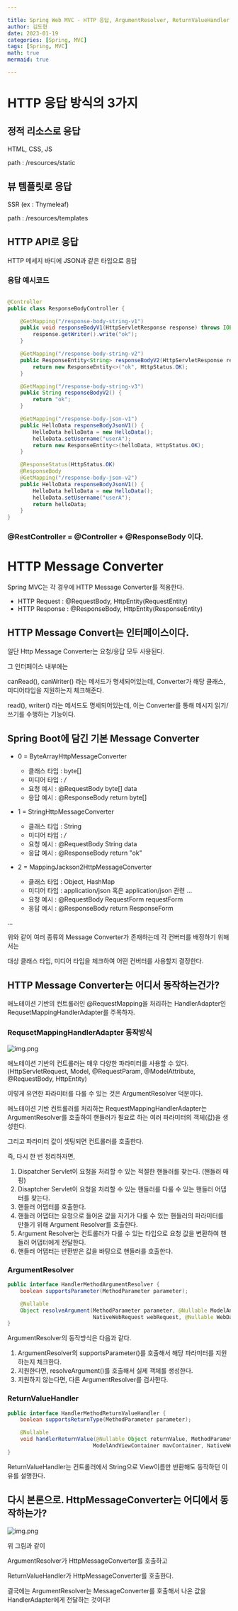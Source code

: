 ```yaml
---

title: Spring Web MVC - HTTP 응답, ArgumentResolver, ReturnValueHandler, Http Message Converter
author: 김도현
date: 2023-01-19
categories: [Spring, MVC]
tags: [Spring, MVC]
math: true
mermaid: true

---
```


# HTTP 응답 방식의 3가지

## 정적 리소스로 응답

HTML, CSS, JS

path : /resources/static

## 뷰 템플릿로 응답

SSR (ex : Thymeleaf)

path : /resources/templates

## HTTP API로 응답

HTTP 메세지 바디에 JSON과 같은 타입으로 응답

### 응답 예시코드

```java

@Controller
public class ResponseBodyController {

    @GetMapping("/response-body-string-v1")
    public void responseBodyV1(HttpServletResponse response) throws IOException {
        response.getWriter().write("ok");
    }

    @GetMapping("/response-body-string-v2")
    public ResponseEntity<String> responseBodyV2(HttpServletResponse response) {
        return new ResponseEntity<>("ok", HttpStatus.OK);
    }

    @GetMapping("/response-body-string-v3")
    public String responseBodyV2() {
        return "ok";
    }

    @GetMapping("/response-body-json-v1")
    public HelloData responseBodyJsonV1() {
        HelloData helloData = new HelloData();
        helloData.setUsername("userA");
        return new ResponseEntity<>(helloData, HttpStatus.OK);
    }

    @ResponseStatus(HttpStatus.OK)
    @ResponseBody
    @GetMapping("/response-body-json-v2")
    public HelloData responseBodyJsonV1() {
        HelloData helloData = new HelloData();
        helloData.setUsername("userA");
        return helloData;
    }
}
```

### @RestController = @Controller + @ResponseBody 이다.

# HTTP Message Converter

Spring MVC는 각 경우에 HTTP Message Converter를 적용한다.

- HTTP Request : @RequestBody, HttpEntity(RequestEntity)
- HTTP Response : @ResponseBody, HttpEntity(ResponseEntity)


## HTTP Message Convert는 인터페이스이다.

일단 Http Message Converter는 요청/응답 모두 사용된다.

그 인터페이스 내부에는

canRead(), canWriter() 라는 메서드가 명세되어있는데, Converter가 해당 클래스, 미디어타입을 지원하는지 체크해준다.

read(), writer() 라는 메서드도 명세되어있는데, 이는 Converter를 통해 메시지 읽기/쓰기를 수행하는 기능이다.

## Spring Boot에 담긴 기본 Message Converter

- 0 = ByteArrayHttpMessageConverter
  - 클래스 타입 : byte[]
  - 미디어 타입 : */*
  - 요청 예시 : @RequestBody byte[] data
  - 응답 예시 : @ResponseBody return byte[]

- 1 = StringHttpMessageConverter
  - 클래스 타입 : String
  - 미디어 타입 : */*
  - 요청 예시 : @RequestBody String data
  - 응답 예시 : @ResponseBody return "ok"

- 2 = MappingJackson2HttpMessageConverter
  - 클래스 타입 : Object, HashMap
  - 미디어 타입 : application/json 혹은 application/json 관련 ...
  - 요청 예시 : @RequestBody RequestForm requestForm
  - 응답 예시 : @ResponseBody return ResponseForm

...

위와 같이 여러 종류의 Message Converter가 존재하는데 각 컨버터를 배정하기 위해서는

대상 클래스 타입, 미디어 타입을 체크하여 어떤 컨버터를 사용할지 결정한다.

## HTTP Message Converter는 어디서 동작하는건가?

애노테이션 기반의 컨트롤러인 @RequestMapping을 처리하는 HandlerAdapter인 RequsetMappingHandlerAdapter를 주목하자.

### RequsetMappingHandlerAdapter 동작방식

![img.png](https://github.com/K-Diger/K-Diger.github.io/blob/main/images/SpringMVC%20%EA%B5%AC%EC%A1%B0%EC%9D%98%20%ED%95%B8%EB%93%A4%EB%9F%AC%20%EC%96%B4%EB%8C%91%ED%84%B0%20%EC%83%81%EC%84%B8.png?raw=true)

애노테이션 기반의 컨트롤러는 매우 다양한 파라미터를 사용할 수 있다. (HttpServletRequest, Model, @RequestParam, @ModelAttribute, @RequestBody, HttpEntity)

이렇게 유연한 파라미터를 다룰 수 있는 것은 ArgumentResolver 덕분이다.

애노테이션 기반 컨트롤러를 처리하는 RequestMappingHandlerAdapter는 ArgumentResolver를 호출하여 핸들러가 필요로 하는 여러 파라미터의 객체(값)을 생성한다.

그리고 파라미터 값이 셋팅되면 컨트롤러를 호출한다.

즉, 다시 한 번 정리하자면,

1. Dispatcher Servlet이 요청을 처리할 수 있는 적절한 핸들러를 찾는다. (핸들러 매핑)
2. Disaptcher Servlet이 요청을 처리할 수 있는 핸들러를 다룰 수 있는 핸들러 어댑터를 찾는다.
3. 핸들러 어댑터를 호출한다.
4. 핸들러 어댑터는 요청으로 들어온 값을 자기가 다룰 수 있는 핸들러의 파라미터를 만들기 위해 Argument Resolver를 호출한다.
5. Argument Resolver는 컨트롤러가 다룰 수 있는 타입으로 요청 값을 변환하여 핸들러 어댑터에게 전달한다.
6. 핸들러 어댑터는 반환받은 값을 바탕으로 핸들러를 호출한다.

### ArgumentResolver

```java
public interface HandlerMethodArgumentResolver {
    boolean supportsParameter(MethodParameter parameter);

    @Nullable
    Object resolveArgument(MethodParameter parameter, @Nullable ModelAndViewContainer mavContainer,
                           NativeWebRequest webRequest, @Nullable WebDataBinderFactory binderFactory) throws Exception;
}
```

ArgumentResolver의 동작방식은 다음과 같다.

1. ArgumentResolver의 supportsParameter()를 호출해서 해당 파라미터를 지원하는지 체크한다.
2. 지원한다면, resolveArgument()를 호출해서 실제 객체를 생성한다.
3. 지원하지 않는다면, 다른 ArgumentResolver를 검사한다.

### ReturnValueHandler

```java
public interface HandlerMethodReturnValueHandler {
    boolean supportsReturnType(MethodParameter parameter);

    @Nullable
    void handlerReturnValue(@Nullable Object returnValue, MethodParameter returnType,
                           ModelAndViewContainer mavContainer, NativeWebRequest webRequest) throws Exception;
}
```

ReturnValueHandler는 컨트롤러에서 String으로 View이름만 반환해도 동작하던 이유를 설명한다.

## 다시 본론으로. HttpMessageConverter는 어디에서 동작하는가?

![img.png](https://github.com/K-Diger/K-Diger.github.io/blob/main/images/SpringMVC%20HttpMessageConverter%EC%9D%98%20%EC%9C%84%EC%B9%98.png?raw=true)

위 그림과 같이

ArgumentResolver가 HttpMessageConverter를 호출하고

ReturnValueHandler가 HttpMessageConverter를 호출한다.

결국에는 ArgumentResolver는 MessageConverter를 호출해서 나온 값을 HandlerAdapter에게 전달하는 것이다!

